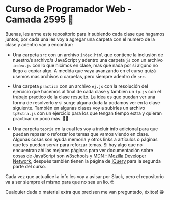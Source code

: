 # Curso de Programador Web - Camada 2595  💾

Buenas, les arme este repositorio para ir subiendo cada clase que hagamos juntos, por cada una les voy a agregar una carpeta con el numero de la clase y adentro van a encontrar:

- Una carpeta `src` con un archivo `index.html` que contiene la inclusión de nuestro/s archivo/s JavaScript y adentro una carpeta `js` con un archivo `index.js` con lo que hicimos en clase, mas que nada por si alguno no llego a copiar algo. A medida que vaya avanzando en el curso quizá usemos mas archivos o carpetas, pero siempre adentro de `src`.

- Una carpeta `practica` con un archivo `ej.js` con la resolución del ejercicio que hacemos al final de cada clase y también un `tp.js` con el trabajo practico de la clase resuelto. La idea es que puedan ver una forma de resolverlo y si surge alguna duda la podamos ver en la clase siguiente. También en algunas clases voy a subirles un archivo `tpExtra.js` con un ejercicio para los que tengan tiempo extra y quieran practicar un poco más. 💪🏻

- Una carpeta `teoria` en la cual les voy a incluir info adicional para que puedan repasar o reforzar los temas que vamos viendo en clase. Algunas cosas son ayuda memoria y otros links a artículos o páginas que les puedan servir para reforzar temas. Si hay algo que no encuentran ahí las mejores páginas para ver documentación sobre cosas de JavaScript son [w3schools](https://www.w3schools.com/) y [MDN - Mozilla Developer Network](https://developer.mozilla.org/es/), después también tienen la página de [jQuery](https://jquery.com/) para la segunda parte del curso.

Cada vez que actualice la info les voy a avisar por Slack, pero el repositorio va a ser siempre el mismo para que no sea un lío. 🤓

Cualquier duda o material extra que precisen me van preguntado, éxitos! 😁